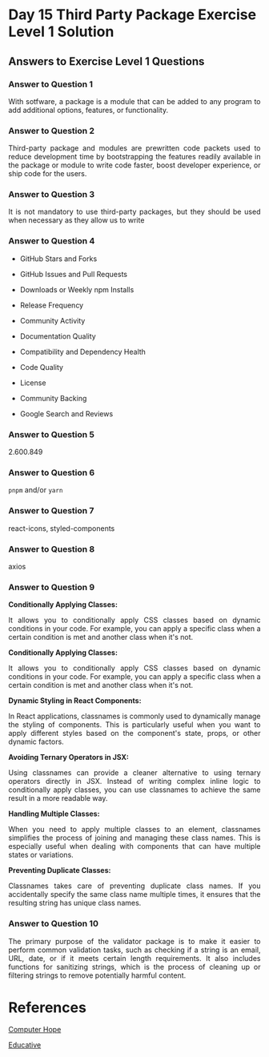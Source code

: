 # Day 15 Third Party Package Exercise Level 1 Solution
## Answers to Exercise Level 1 Questions
### Answer to Question 1
<p align="justify">With sotfware, a package is a module that can be added to any program to add additional options, features, or functionality.</p>

### Answer to Question 2
<p align="justify">Third-party package and modules are prewritten code packets used to reduce development time by bootstrapping the features readily available in the package or module to write code faster, boost developer experience, or ship code for the users.</p>

### Answer to Question 3
<p align="justify">It is not mandatory to use third-party packages, but they should be used when necessary as they allow us to write</p>

### Answer to Question 4
- GitHub Stars and Forks

- GitHub Issues and Pull Requests
- Downloads or Weekly npm Installs
- Release Frequency
- Community Activity
- Documentation Quality
- Compatibility and Dependency Health
- Code Quality
- License
- Community Backing
- Google Search and Reviews

### Answer to Question 5
2.600.849

### Answer to Question 6
<p align="justify"><code>pnpm</code> and/or <code>yarn</code></p>

### Answer to Question 7
<p align="justify">react-icons, styled-components</p>

### Answer to Question 8
<p align="justify">axios</p>

### Answer to Question 9
<p align="justify"><b>Conditionally Applying Classes:</b></p>

<p align="justify">It allows you to conditionally apply CSS classes based on dynamic conditions in your code. For example, you can apply a specific class when a certain condition is met and another class when it's not.</p>

<p align="justify"><b>Conditionally Applying Classes:</b></p>

<p align="justify">It allows you to conditionally apply CSS classes based on dynamic conditions in your code. For example, you can apply a specific class when a certain condition is met and another class when it's not.</p>

<p align="justify"><b>Dynamic Styling in React Components:</b></p>

<p align="justify">In React applications, classnames is commonly used to dynamically manage the styling of components. This is particularly useful when you want to apply different styles based on the component's state, props, or other dynamic factors.
</p>

<p align="justify"><b>Avoiding Ternary Operators in JSX:</b></p>

<p align="justify">Using classnames can provide a cleaner alternative to using ternary operators directly in JSX. Instead of writing complex inline logic to conditionally apply classes, you can use classnames to achieve the same result in a more readable way.</p>

<p align="justify"><b>Handling Multiple Classes:
</b></p>

<p align="justify">When you need to apply multiple classes to an element, classnames simplifies the process of joining and managing these class names. This is especially useful when dealing with components that can have multiple states or variations.</p>

<p align="justify"><b>Preventing Duplicate Classes:
</b></p>

<p align="justify">Classnames takes care of preventing duplicate class names. If you accidentally specify the same class name multiple times, it ensures that the resulting string has unique class names.</p>

### Answer to Question 10
<p align="justify">The primary purpose of the validator package is to make it easier to perform common validation tasks, such as checking if a string is an email, URL, date, or if it meets certain length requirements. It also includes functions for sanitizing strings, which is the process of cleaning up or filtering strings to remove potentially harmful content.</p>

# References
[Computer Hope](https://www.computerhope.com/jargon/p/package.htm)

[Educative](https://www.educative.io/answers/how-to-use-third-party-packages-and-modules-in-npm)